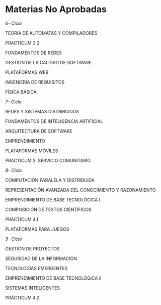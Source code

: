 Materias No Aprobadas
============================
*6- Ciclo*

TEORIA DE AUTOMATAS Y COMPILADORES

PRACTICUM 2.2

FUNDAMENTOS DE REDES

GESTION DE LA CALIDAD DE SOFTWARE

PLATAFORMAS WEB

INGENIERIA DE REQUISITOS

FÍSICA BÁSICA

*7- Ciclo*

REDES Y SISTEMAS DISTRIBUIDOS

FUNDAMENTOS DE INTELIGENCIA ARTIFICIAL

ARQUITECTURA DE SOFTWARE

EMPRENDIMIENTO

PLATAFORMAS MÓVILES

PRÁCTICUM 3. SERVICIO COMUNITARIO

*8- Ciclo*

COMPUTACIÓN PARALELA Y DISTRIBUIDA

REPRESENTACIÓN AVANZADA DEL CONOCIMIENTO Y RAZONAMIENTO

EMPRENDIMIENTO DE BASE TECNOLÓGICA I

COMPOSICIÓN DE TEXTOS CIENTÍFICOS

PRÁCTICUM 4.1

PLATAFORMAS PARA JUEGOS

*9- Ciclo*

GESTIÓN DE PROYECTOS

SEGURIDAD DE LA INFORMACIÓN

TECNOLOGÍAS EMERGENTES

EMPRENDIMIENTO DE BASE TECNOLÓGICA II

SISTEMAS INTELIGENTES

PRÁCTICUM 4.2
